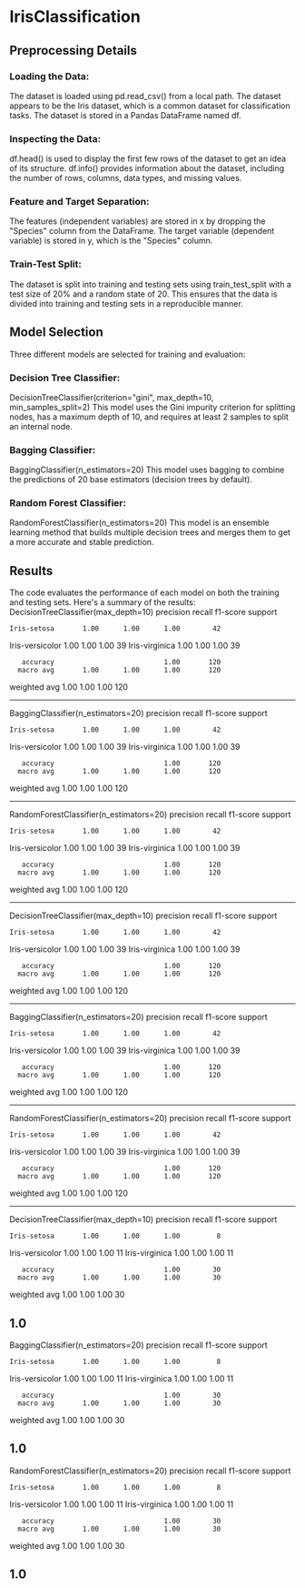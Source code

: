 # IrisClassification

## Preprocessing Details
### Loading the Data:
The dataset is loaded using pd.read_csv() from a local path. The dataset appears to be the Iris dataset, which is a common dataset for classification tasks.
The dataset is stored in a Pandas DataFrame named df.
### Inspecting the Data:
df.head() is used to display the first few rows of the dataset to get an idea of its structure.
df.info() provides information about the dataset, including the number of rows, columns, data types, and missing values.
### Feature and Target Separation:
The features (independent variables) are stored in x by dropping the "Species" column from the DataFrame.
The target variable (dependent variable) is stored in y, which is the "Species" column.
### Train-Test Split:
The dataset is split into training and testing sets using train_test_split with a test size of 20% and a random state of 20.
This ensures that the data is divided into training and testing sets in a reproducible manner.

## Model Selection
Three different models are selected for training and evaluation:
### Decision Tree Classifier:
DecisionTreeClassifier(criterion="gini", max_depth=10, min_samples_split=2)
This model uses the Gini impurity criterion for splitting nodes, has a maximum depth of 10, and requires at least 2 samples to split an internal node.
### Bagging Classifier:
BaggingClassifier(n_estimators=20)
This model uses bagging to combine the predictions of 20 base estimators (decision trees by default).
### Random Forest Classifier:
RandomForestClassifier(n_estimators=20)
This model is an ensemble learning method that builds multiple decision trees and merges them to get a more accurate and stable prediction.

## Results
The code evaluates the performance of each model on both the training and testing sets. Here's a summary of the results:
DecisionTreeClassifier(max_depth=10)
                 precision    recall  f1-score   support

    Iris-setosa       1.00      1.00      1.00        42
Iris-versicolor       1.00      1.00      1.00        39
 Iris-virginica       1.00      1.00      1.00        39

       accuracy                           1.00       120
      macro avg       1.00      1.00      1.00       120
   weighted avg       1.00      1.00      1.00       120

---------------------------------------------------------------------------------------------------------------------------------------------------------------------------------------------------------------------------------
BaggingClassifier(n_estimators=20)
                 precision    recall  f1-score   support

    Iris-setosa       1.00      1.00      1.00        42
Iris-versicolor       1.00      1.00      1.00        39
 Iris-virginica       1.00      1.00      1.00        39

       accuracy                           1.00       120
      macro avg       1.00      1.00      1.00       120
   weighted avg       1.00      1.00      1.00       120

---------------------------------------------------------------------------------------------------------------------------------------------------------------------------------------------------------------------------------
RandomForestClassifier(n_estimators=20)
                 precision    recall  f1-score   support

    Iris-setosa       1.00      1.00      1.00        42
Iris-versicolor       1.00      1.00      1.00        39
 Iris-virginica       1.00      1.00      1.00        39

       accuracy                           1.00       120
      macro avg       1.00      1.00      1.00       120
   weighted avg       1.00      1.00      1.00       120

---------------------------------------------------------------------------------------------------------------------------------------------------------------------------------------------------------------------------------

DecisionTreeClassifier(max_depth=10)
                 precision    recall  f1-score   support

    Iris-setosa       1.00      1.00      1.00        42
Iris-versicolor       1.00      1.00      1.00        39
 Iris-virginica       1.00      1.00      1.00        39

       accuracy                           1.00       120
      macro avg       1.00      1.00      1.00       120
   weighted avg       1.00      1.00      1.00       120

---------------------------------------------------------------------------------------------------------------------------------------------------------------------------------------------------------------------------------
BaggingClassifier(n_estimators=20)
                 precision    recall  f1-score   support

    Iris-setosa       1.00      1.00      1.00        42
Iris-versicolor       1.00      1.00      1.00        39
 Iris-virginica       1.00      1.00      1.00        39

       accuracy                           1.00       120
      macro avg       1.00      1.00      1.00       120
   weighted avg       1.00      1.00      1.00       120

---------------------------------------------------------------------------------------------------------------------------------------------------------------------------------------------------------------------------------
RandomForestClassifier(n_estimators=20)
                 precision    recall  f1-score   support

    Iris-setosa       1.00      1.00      1.00        42
Iris-versicolor       1.00      1.00      1.00        39
 Iris-virginica       1.00      1.00      1.00        39

       accuracy                           1.00       120
      macro avg       1.00      1.00      1.00       120
   weighted avg       1.00      1.00      1.00       120

---------------------------------------------------------------------------------------------------------------------------------------------------------------------------------------------------------------------------------
DecisionTreeClassifier(max_depth=10)
                 precision    recall  f1-score   support

    Iris-setosa       1.00      1.00      1.00         8
Iris-versicolor       1.00      1.00      1.00        11
 Iris-virginica       1.00      1.00      1.00        11

       accuracy                           1.00        30
      macro avg       1.00      1.00      1.00        30
   weighted avg       1.00      1.00      1.00        30

1.0
---------------------------------------------------------------------------------------------------------------------------------------------------------------------------------------------------------------------------------
BaggingClassifier(n_estimators=20)
                 precision    recall  f1-score   support

    Iris-setosa       1.00      1.00      1.00         8
Iris-versicolor       1.00      1.00      1.00        11
 Iris-virginica       1.00      1.00      1.00        11

       accuracy                           1.00        30
      macro avg       1.00      1.00      1.00        30
   weighted avg       1.00      1.00      1.00        30

1.0
---------------------------------------------------------------------------------------------------------------------------------------------------------------------------------------------------------------------------------
RandomForestClassifier(n_estimators=20)
                 precision    recall  f1-score   support

    Iris-setosa       1.00      1.00      1.00         8
Iris-versicolor       1.00      1.00      1.00        11
 Iris-virginica       1.00      1.00      1.00        11

       accuracy                           1.00        30
      macro avg       1.00      1.00      1.00        30
   weighted avg       1.00      1.00      1.00        30

1.0
---------------------------------------------------------------------------------------------------------------------------------------------------------------------------------------------------------------------------------
